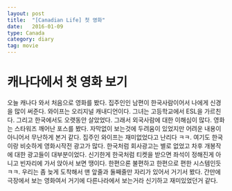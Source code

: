 ```yaml
---
layout: post
title:  "[Canadian Life] 첫 영화"
date:   2016-01-09
type: Canada
category: diary
tag: movie
---
```


# 캐나다에서 첫 영화 보기

오늘 캐나다 와서 처음으로 영화를 봤다. 집주인인 남편이 한국사람이어서 나에게 신경을 많이 써준다.
와이프는 오리지널 캐내디언이다. 그녀는 고등학교에서 ESL을 가르친다. 그리고 한국에서도 오랫동안 살았었다. 그래서 외국사람에 대한 이해심이 많다. 영화는 스타워즈 깨어난 포스를 봤다. 자막없이 보는것에 두려움이 있었지만 어려운 내용이 아니어서 무난하게 본거 같다. 집주인 와이프는 재미없었다고 난리다 ㅋㅋ. 여기도 한국이랑 비슷하게 영화시작전 광고가 많다. 한국처럼 회사광고는 별로 없었고 차후 개봉작에 대한 광고들이 대부분이었다. 신기한게 한국처럼 티켓을 받으면 좌석이 정해진게 아니고 빈자리에 가서 앉아서 보면 땡이다. 한편으론 불편하고 한편으로 편한 시스템인듯 ㅋㅋ. 우리는 좀 늦게 도착해서 맨 앞줄과 둘째줄만 자리가 있어서 거기서 봤다. 간만에 극장에서 보는 영화여서 거기에 다른나라에서 보는거라 신기하고 재미있었던거 같다.

